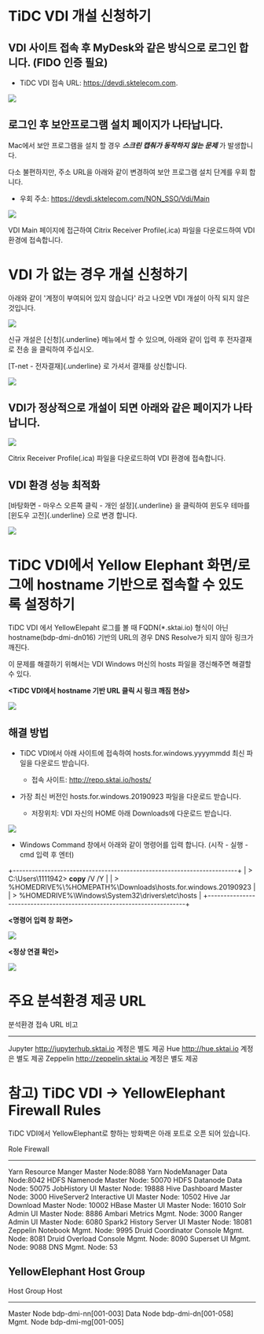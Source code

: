 
TiDC VDI 개설 신청하기
======================

VDI 사이트 접속 후 MyDesk와 같은 방식으로 로그인 합니다. (FIDO 인증 필요)
-------------------------------------------------------------------------

-   TiDC VDI 접속 URL: <https://devdi.sktelecom.com>.

 ![](http://18.219.180.88:9000/tidc_vdi_img/image1.png)

로그인 후 보안프로그램 설치 페이지가 나타납니다.
------------------------------------------------

Mac에서 보안 프로그램을 설치 할 경우 ***스크린 캡춰가 동작하지 않는
문제*** 가 발생합니다.

다소 불편하지만, 주소 URL을 아래와 같이 변경하여 보안 프로그램 설치
단계를 우회 합니다.

-   우회 주소:  <https://devdi.sktelecom.com/NON_SSO/Vdi/Main>

![](http://18.219.180.88:9000/tidc_vid_img/image2.png)

VDI Main 페이지에 접근하여 Citrix Receiver Profile(.ica) 파일을
다운로드하여 VDI 환경에 접속합니다.

VDI 가 없는 경우 개설 신청하기
==============================

아래와 같이 \'계정이 부여되어 있지 않습니다\' 라고 나오면 VDI 개설이
아직 되지 않은 것입니다.

![](http://18.219.180.88:9000/tidc_vid_img/image3.png)

신규 개설은 [신청]{.underline} 메뉴에서 할 수 있으며, 아래와 같이 입력
후 전자결재로 전송 을 클릭하여 주십시오.

[T-net - 전자결재]{.underline} 로 가셔서 결재를 상신합니다.

![](http://18.219.180.88:9000/tidc_vdi_img/image4.png)

VDI가 정상적으로 개설이 되면 아래와 같은 페이지가 나타납니다.
-------------------------------------------------------------

![](http://18.219.180.88:9000/tidc_vdi_img/image5.png)

Citrix Receiver Profile(.ica) 파일을 다운로드하여 VDI 환경에 접속합니다.

VDI 환경 성능 최적화
--------------------

[바탕화면 - 마우스 오른쪽 클릭 - 개인 설정]{.underline} 을 클릭하여
윈도우 테마를 [윈도우 고전]{.underline} 으로 변경 합니다.

![](http://18.219.180.88:9000/tidc_vdi_img/image6.png)

TiDC VDI에서 Yellow Elephant 화면/로그에 hostname 기반으로 접속할 수 있도록 설정하기
====================================================================================

TiDC VDI 에서 YellowElepaht 로그를 볼 때 FQDN(\*.sktai.io) 형식이 아닌
hostname(bdp-dmi-dn016) 기반의 URL의 경우 DNS Resolve가 되지 않아 링크가
깨진다.

이 문제를 해결하기 위해서는 VDI Windows 머신의 hosts 파일을 갱신해주면
해결할 수 있다.

**\<TiDC VDI에서 hostname 기반 URL 클릭 시 링크 깨짐 현상\>**

![](http://18.219.180.88:9000/tidc_vdi_img/image7.png)

해결 방법
---------

-   TiDC VDI에서 아래 사이트에 접속하여 hosts.for.windows.yyyymmdd 최신
    파일을 다운로드 받습니다.

    -   접속 사이트: <http://repo.sktai.io/hosts/>

-   가장 최신 버전인 hosts.for.windows.20190923 파일을 다운로드
    받습니다.

    -   저장위치: VDI 자신의 HOME 아래 Downloads에 다운로드 받습니다.

![](http://18.219.180.88:9000/tidc_vdi_img/image8.png)

-   Windows Command 창에서 아래와 같이 명령어를 입력 합니다. (시작 -
    실행 - cmd 입력 후 엔터)

+-----------------------------------------------------------------------+
| > C:\\Users\\1111942\> **copy** /V /Y                                 |
| > %HOMEDRIVE%\\%HOMEPATH%\\Downloads\\hosts.for.windows.20190923      |
| > %HOMEDRIVE%\\Windows\\System32\\drivers\\etc\\hosts                 |
+-----------------------------------------------------------------------+

**\<명령어 입력 창 화면\>**

![](http://18.219.180.88:9000/tidc_vdi_img/image9.png)

**\<정상 연결 확인\>**

![](http://18.219.180.88:9000/tidc_vdi_img/image10.png)

주요 분석환경 제공 URL
======================

  분석환경   접속 URL                       비고
  ---------- ------------------------------ ------------------
  Jupyter    <http://jupyterhub.sktai.io>   계정은 별도 제공
  Hue        <http://hue.sktai.io>          계정은 별도 제공
  Zeppelin   <http://zeppelin.sktai.io>     계정은 별도 제공

참고) TiDC VDI → YellowElephant Firewall Rules
==============================================

TiDC VDI에서 YellowElephant로 향하는 방화벽은 아래 포트로 오픈 되어
있습니다.

  Role                         Firewall
  ---------------------------- --------------------
  Yarn Resource Manger         Master Node:8088
  Yarn NodeManager             Data Node:8042
  HDFS Namenode                Master Node: 50070
  HDFS Datanode                Data Node: 50075
  JobHistory UI                Master Node: 19888
  Hive Dashboard               Master Node: 3000
  HiveServer2 Interactive UI   Master Node: 10502
  Hive Jar Download            Master Node: 10002
  HBase Master UI              Master Node: 16010
  Solr Admin UI                Master Node: 8886
  Ambari Metrics               Mgmt. Node: 3000
  Ranger Admin UI              Master Node: 6080
  Spark2 History Server UI     Master Node: 18081
  Zeppelin Notebook            Mgmt. Node: 9995
  Druid Coordinator Console    Mgmt. Node: 8081
  Druid Overload Console       Mgmt. Node: 8090
  Superset UI                  Mgmt. Node: 9088
  DNS                          Mgmt. Node: 53

YellowElephant Host Group
-------------------------

  Host Group    Host
  ------------- -----------------------
  Master Node   bdp-dmi-nn\[001-003\]
  Data Node     bdp-dmi-dn\[001-058\]
  Mgmt. Node    bdp-dmi-mg\[001-005\]
